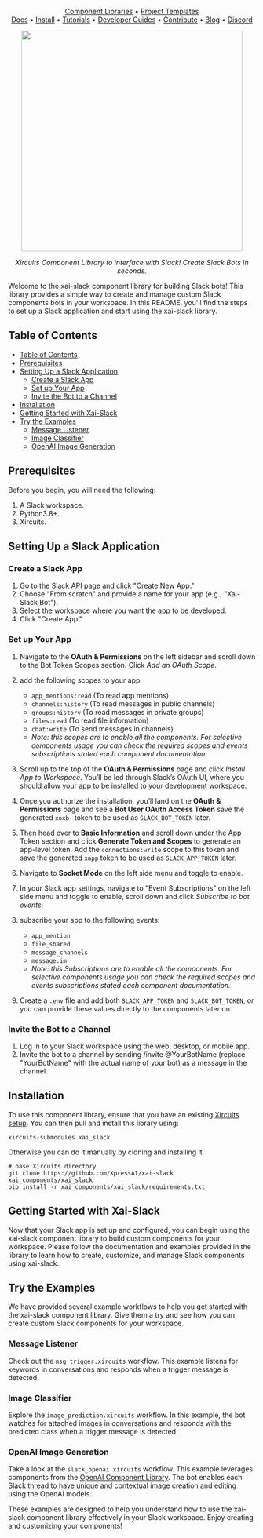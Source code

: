 
<p align="center">
  <a href="https://github.com/XpressAI/xircuits/tree/master/xai_components#xircuits-component-library-list">Component Libraries</a> •
  <a href="https://github.com/XpressAI/xircuits/tree/master/project-templates#xircuits-project-templates-list">Project Templates</a>
  <br>
  <a href="https://xircuits.io/">Docs</a> •
  <a href="https://xircuits.io/docs/Installation">Install</a> •
  <a href="https://xircuits.io/docs/category/tutorials">Tutorials</a> •
  <a href="https://xircuits.io/docs/category/developer-guide">Developer Guides</a> •
  <a href="https://github.com/XpressAI/xircuits/blob/master/CONTRIBUTING.md">Contribute</a> •
  <a href="https://www.xpress.ai/blog/">Blog</a> •
  <a href="https://discord.com/invite/vgEg2ZtxCw">Discord</a>
</p>

<p align="center">
<img src="" width="450"/>
</p>



<p align="center"><i>Xircuits Component Library to interface with Slack! Create Slack Bots in seconds.</i></p>





Welcome to the xai-slack component library for building Slack bots! This library provides a simple way to create and manage custom Slack components bots in your workspace. In this README, you'll find the steps to set up a Slack application and start using the xai-slack library.

## Table of Contents

- [Table of Contents](#table-of-contents)
- [Prerequisites](#prerequisites)
- [Setting Up a Slack Application](#setting-up-a-slack-application)
  - [Create a Slack App](#create-a-slack-app)
  - [Set up Your App](#set-up-your-app)
  - [Invite the Bot to a Channel](#invite-the-bot-to-a-channel)
- [Installation](#installation)
- [Getting Started with Xai-Slack](#getting-started-with-xai-slack)
- [Try the Examples](#try-the-examples)
  - [Message Listener](#message-listener)
  - [Image Classifier](#image-classifier)
  - [OpenAI Image Generation](#openai-image-generation)

## Prerequisites

Before you begin, you will need the following:

1. A Slack workspace.
2. Python3.8+.
3. Xircuits.

## Setting Up a Slack Application

### Create a Slack App

1. Go to the [Slack API](https://api.slack.com/apps) page and click "Create New App."
2. Choose "From scratch" and provide a name for your app (e.g., "Xai-Slack Bot").
3. Select the workspace where you want the app to be developed.
4. Click "Create App."

### Set up Your App 

1. Navigate to the **OAuth & Permissions** on the left sidebar and scroll down to the Bot Token Scopes section. Click *Add an OAuth Scope*.
2. add the following scopes to your app:
   - `app_mentions:read` (To read app mentions)
   - `channels:history` (To read messages in public channels)
   - `groups:history` (To read messages in private groups)
   - `files:read` (To read file information)
   - `chat:write` (To send messages in channels)
   -  *Note: this scopes are to enable all the components. For selective components usage  you can check the required scopes and events subscriptions stated each component documentation.*
  
3. Scroll up to the top of the **OAuth & Permissions** page and click *Install App to Workspace*. You’ll be led through Slack’s OAuth UI, where you should allow your app to be installed to your development workspace.
4. Once you authorize the installation, you’ll land on the **OAuth & Permissions** page and see a **Bot User OAuth Access Token** save the generated `xoxb-` token to be used as `SLACK_BOT_TOKEN` later.
5. Then head over to **Basic Information** and scroll down under the App Token section and click **Generate Token and Scopes** to generate an app-level token. Add the `connections:write` scope to this token and save the generated `xapp` token to be used as `SLACK_APP_TOKEN` later.
6. Navigate to **Socket Mode** on the left side menu and toggle to enable.  
7. In your Slack app settings, navigate to "Event Subscriptions" on the left side menu and toggle to enable, scroll down and click *Subscribe to bot events*.
8. subscribe your app to the following events:
   - `app_mention`
   - `file_shared`
   - `message_channels`
   - `message.im`
   - *Note: this Subscriptions are to enable all the components. For selective components usage you can check the required scopes and events subscriptions stated each component documentation.*
9. Create a `.env` file and add both `SLACK_APP_TOKEN` and `SLACK_BOT_TOKEN`, or you can provide these values directly to the components later on.


### Invite the Bot to a Channel

1. Log in to your Slack workspace using the web, desktop, or mobile app.
2. Invite the bot to a channel by sending /invite @YourBotName (replace "YourBotName" with the actual name of your bot) as a message in the channel.


## Installation

To use this component library, ensure that you have an existing [Xircuits setup](https://xircuits.io/docs/main/Installation). You can then pull and install this library using:

```
xircuits-submodules xai_slack
```

Otherwise you can do it manually by cloning and installing it.

```
# base Xircuits directory
git clone https://github.com/XpressAI/xai-slack xai_components/xai_slack
pip install -r xai_components/xai_slack/requirements.txt
```
## Getting Started with Xai-Slack

Now that your Slack app is set up and configured, you can begin using the xai-slack component library to build custom components for your workspace. Please follow the documentation and examples provided in the library to learn how to create, customize, and manage Slack components using xai-slack.

## Try the Examples

We have provided several example workflows to help you get started with the xai-slack component library. Give them a try and see how you can create custom Slack components for your workspace.

### Message Listener

Check out the `msg_trigger.xircuits` workflow. This example listens for keywords in conversations and responds when a trigger message is detected.

### Image Classifier

Explore the `image_prediction.xircuits` workflow. In this example, the bot watches for attached images in conversations and responds with the predicted class when a trigger message is detected.

### OpenAI Image Generation

Take a look at the `slack_openai.xircuits` workflow. This example leverages components from the [OpenAI Component Library](https://github.com/XpressAI/xai-openai). The bot enables each Slack thread to have unique and contextual image creation and editing using the OpenAI models.

These examples are designed to help you understand how to use the xai-slack component library effectively in your Slack workspace. Enjoy creating and customizing your components!

